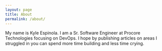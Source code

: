 ```yaml
---
layout: page
title: About
permalink: /about/
---
```


My name is Kyle Espinola. I am a Sr. Software Engineer at Procore Technologies focusing on DevOps. I hope by publishing articles on areas I struggled in you can spend more time building and less time crying.
